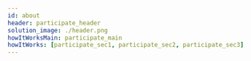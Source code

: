 ```yaml
---
id: about
header: participate_header
solution_image: ./header.png
howItWorksMain: participate_main
howItWorks: [participate_sec1, participate_sec2, participate_sec3]
---
```


<!-- slides:
  [
    our_philosophy,
    if_not_us_who,
    what_we_stand_for,
    internet_access_a_human_right,
    digital_sovereignty_for_everyone,
    a_new_internet_for_our_planet,
  ] 
  contactData: [collaborate, support, press, join]
  -->

